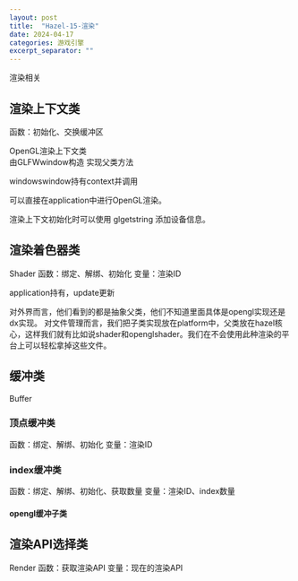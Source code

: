 ```yaml
---
layout: post
title:  "Hazel-15-渲染"
date: 2024-04-17
categories: 游戏引擎
excerpt_separator: ""
---
```


渲染相关

## 渲染上下文类  
函数：初始化、交换缓冲区

OpenGL渲染上下文类  
由GLFWwindow构造
实现父类方法

windowswindow持有context并调用

可以直接在application中进行OpenGL渲染。

渲染上下文初始化时可以使用 glgetstring 添加设备信息。

## 渲染着色器类
Shader
函数：绑定、解绑、初始化
变量：渲染ID

application持有，update更新

对外界而言，他们看到的都是抽象父类，他们不知道里面具体是opengl实现还是dx实现。
对文件管理而言，我们把子类实现放在platform中，父类放在hazel核心，这样我们就有比如说shader和openglshader。我们在不会使用此种渲染的平台上可以轻松拿掉这些文件。

## 缓冲类
Buffer
### 顶点缓冲类
函数：绑定、解绑、初始化
变量：渲染ID
### index缓冲类
函数：绑定、解绑、初始化、获取数量
变量：渲染ID、index数量

#### opengl缓冲子类

## 渲染API选择类
Render
函数：获取渲染API
变量：现在的渲染API